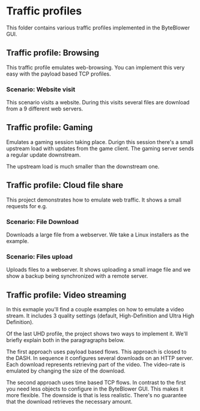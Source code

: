# Traffic profiles 

This folder contains various traffic profiles implemented in the ByteBlower 
GUI.

## Traffic profile: Browsing
This traffic profile emulates web-browsing. You can implement this very 
easy with the payload based TCP profiles.

### Scenario: Website visit
This scenario visits a website. During this visits several files are
download from a 9 different web servers.

## Traffic profile: Gaming
Emulates a gaming session taking place. Durign this session there's
a small upstream load with updates from the game client. The gaming
server sends a regular update downstream.

The upstream load is much smaller than the downstream one.


## Traffic profile: Cloud file share
This project demonstrates how to emulate web traffic. It shows a small
requests for e.g.

### Scenario: File Download
Downloads a large file from a webserver. We take a Linux installers as 
the example.

### Scenario: Files upload
Uploads files to a webserver. It shows uploading a small image file and we
show a backup being synchronized with a remote server.


## Traffic profile: Video streaming
In this exmaple you'll find a couple examples on how to emulate a video stream.
It includes 3 quality settings (default, High-Definition and Ultra High Definition).

Of the last UHD profile, the project shows two ways to implement it. We'll briefly
explain both in the paragragraphs below.


The first approach uses payload based flows. This approach is closed to the DASH.
In sequence it configures several downloads on an HTTP server. Each download 
represents retrieving part of the video. The video-rate is emulated by changing
the size of the download.

The second approach uses time based TCP flows. In contrast to the first you need
less objects to configure in the ByteBlower GUI. This makes it more flexible.
The downside is that is less realistic. There's no guarantee that the download
retrieves the necessary amount.
